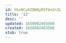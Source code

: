 ```yaml
---
id: hSxNCyAZQW8yR5FUe2nZL
title: '12'
desc: ''
updated: 1638902403560
created: 1638902403560
stub: true
---
```



